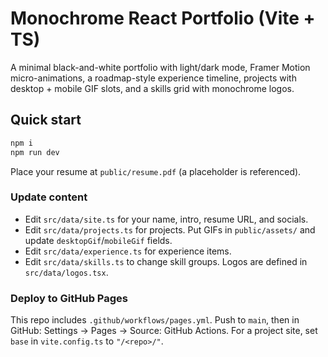# Monochrome React Portfolio (Vite + TS)

A minimal black-and-white portfolio with light/dark mode, Framer Motion micro-animations, a roadmap-style experience timeline, projects with desktop + mobile GIF slots, and a skills grid with monochrome logos.

## Quick start
```bash
npm i
npm run dev
```
Place your resume at `public/resume.pdf` (a placeholder is referenced).

### Update content
- Edit `src/data/site.ts` for your name, intro, resume URL, and socials.
- Edit `src/data/projects.ts` for projects. Put GIFs in `public/assets/` and update `desktopGif`/`mobileGif` fields.
- Edit `src/data/experience.ts` for experience items.
- Edit `src/data/skills.ts` to change skill groups. Logos are defined in `src/data/logos.tsx`.

### Deploy to GitHub Pages
This repo includes `.github/workflows/pages.yml`. Push to `main`, then in GitHub: Settings → Pages → Source: GitHub Actions. For a project site, set `base` in `vite.config.ts` to `"/<repo>/"`.
